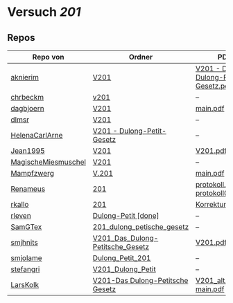 # Versuch *201*

## Repos

|                     Repo von                     |                                                                              Ordner                                                                               |                                                                                                                                                                     PDFs                                                                                                                                                                      |
|--------------------------------------------------|-------------------------------------------------------------------------------------------------------------------------------------------------------------------|-----------------------------------------------------------------------------------------------------------------------------------------------------------------------------------------------------------------------------------------------------------------------------------------------------------------------------------------------|
|[aknierim](../repo/aknierim)                      |[V201](https://github.com/aknierim/AP/tree/master/WiSe/V201)                                                                                                       |[V201 - Das Dulong-Petitsche Gesetz.pdf](https://docs.google.com/viewer?url=https://raw.githubusercontent.com/aknierim/AP/master/Protokolle/V201%20-%20Das%20Dulong-Petitsche%20Gesetz.pdf)                                                                                                                                                    |
|[chrbeckm](../repo/chrbeckm)                      |[v201](https://github.com/chrbeckm/anfaenger-praktikum/tree/master/v201)                                                                                           |–                                                                                                                                                                                                                                                                                                                                              |
|[dagbjoern](../repo/dagbjoern)                    |[V201](https://github.com/dagbjoern/AP-Physik/tree/master/V201)                                                                                                    |[main.pdf](https://docs.google.com/viewer?url=https://raw.githubusercontent.com/dagbjoern/AP-Physik/master/V201/main.pdf)                                                                                                                                                                                                                      |
|[dlmsr](../repo/dlmsr)                            |[V201](https://github.com/dlmsr/praktikum/tree/master/V201)                                                                                                        |–                                                                                                                                                                                                                                                                                                                                              |
|[HelenaCarlArne](../repo/HelenaCarlArne)          |[V201 - Dulong-Petit-Gesetz](https://github.com/HelenaCarlArne/ProtokolleAP/tree/master/V201%20-%20Dulong-Petit-Gesetz)                                            |–                                                                                                                                                                                                                                                                                                                                              |
|[Jean1995](../repo/Jean1995)                      |[V201](https://github.com/Jean1995/Praktikum/tree/master/V201)                                                                                                     |[V201.pdf](https://docs.google.com/viewer?url=https://raw.githubusercontent.com/Jean1995/Praktikum/master/Protokolle_Fertig/V201.pdf)                                                                                                                                                                                                          |
|[MagischeMiesmuschel](../repo/MagischeMiesmuschel)|[V201](https://github.com/MagischeMiesmuschel/AnfaengerPraktikum/tree/master/V201)                                                                                 |–                                                                                                                                                                                                                                                                                                                                              |
|[Mampfzwerg](../repo/Mampfzwerg)                  |[V.201](https://github.com/Mampfzwerg/Praktikum/tree/master/V.201)                                                                                                 |[main.pdf](https://docs.google.com/viewer?url=https://raw.githubusercontent.com/Mampfzwerg/Praktikum/master/V.201/latex-template/main.pdf)                                                                                                                                                                                                     |
|[Renameus](../repo/Renameus)                      |[201](https://github.com/Renameus/PhysikPraktikum1/tree/master/Versuche/201)                                                                                       |[protokoll.pdf](https://docs.google.com/viewer?url=https://raw.githubusercontent.com/Renameus/PhysikPraktikum1/master/Versuche/201/protokoll.pdf)<br/>[protokoll0.pdf](https://docs.google.com/viewer?url=https://raw.githubusercontent.com/Renameus/PhysikPraktikum1/master/Versuche/201/protokoll0.pdf)                                      |
|[rkallo](../repo/rkallo)                          |[201](https://github.com/rkallo/APWS1718/tree/master/201)                                                                                                          |[KorrekturV201.pdf](https://docs.google.com/viewer?url=https://raw.githubusercontent.com/rkallo/APWS1718/master/201/KorrekturV201.pdf)                                                                                                                                                                                                         |
|[rleven](../repo/rleven)                          |[Dulong-Petit [done]](https://github.com/rleven/richard_joell_Praktikum/tree/master/Dulong-Petit%20[done])                                                         |–                                                                                                                                                                                                                                                                                                                                              |
|[SamGTex](../repo/SamGTex)                        |[201_dulong_petische_gesetz](https://github.com/SamGTex/Physik_Praktikum_Samuel_Max/tree/master/201_dulong_petische_gesetz)                                        |–                                                                                                                                                                                                                                                                                                                                              |
|[smjhnits](../repo/smjhnits)                      |[V201_Das_Dulong-Petitsche_Gesetz](https://github.com/smjhnits/Praktikum_TU_D_16-17/tree/master/Anf%C3%A4ngerpraktikum/Protokolle/V201_Das_Dulong-Petitsche_Gesetz)|[V201.pdf](https://docs.google.com/viewer?url=https://raw.githubusercontent.com/smjhnits/Praktikum_TU_D_16-17/master/Anf%C3%A4ngerpraktikum/Fertige%20Protokolle/V201.pdf)                                                                                                                                                                     |
|[smjolame](../repo/smjolame)                      |[Dulong_Petit_201](https://github.com/smjolame/Praktikum_1/tree/master/Dulong_Petit_201)                                                                           |–                                                                                                                                                                                                                                                                                                                                              |
|[stefangri](../repo/stefangri)                    |[V201_Dulong_Petit](https://github.com/stefangri/s_s_productions/tree/master/PHY341/V201_Dulong_Petit)                                                             |–                                                                                                                                                                                                                                                                                                                                              |
|[LarsKolk](../repo/LarsKolk)                      |[V201-Das Dulong-Petitsche Gesetz](https://github.com/LarsKolk/Anfaengerpraktikum/tree/master/V201-Das%20Dulong-Petitsche%20Gesetz)                                |[V201_alt.pdf](https://docs.google.com/viewer?url=https://raw.githubusercontent.com/LarsKolk/Anfaengerpraktikum/master/V201-Das%20Dulong-Petitsche%20Gesetz/V201_alt.pdf)<br/>[main.pdf](https://docs.google.com/viewer?url=https://raw.githubusercontent.com/LarsKolk/Anfaengerpraktikum/master/V201-Das%20Dulong-Petitsche%20Gesetz/main.pdf)|
